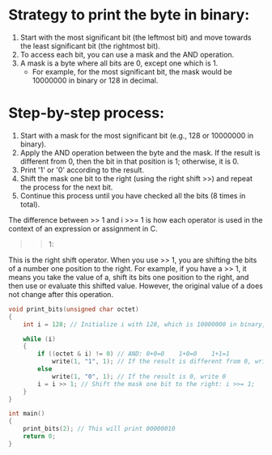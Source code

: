 # Strategy to print the byte in binary:

1. Start with the most significant bit (the leftmost bit) and move towards the least significant bit (the rightmost bit).
2. To access each bit, you can use a mask and the AND operation.
3. A mask is a byte where all bits are 0, except one which is 1. 
   - For example, for the most significant bit, the mask would be 10000000 in binary or 128 in decimal.

# Step-by-step process:

1. Start with a mask for the most significant bit (e.g., 128 or 10000000 in binary).
2. Apply the AND operation between the byte and the mask. If the result is different from 0, then the bit in that position is 1; otherwise, it is 0.
3. Print '1' or '0' according to the result.
4. Shift the mask one bit to the right (using the right shift >>) and repeat the process for the next bit.
5. Continue this process until you have checked all the bits (8 times in total).

The difference between >> 1 and i >>= 1 is how each operator is used in the context of an expression or assignment in C.

>> 1:

This is the right shift operator. When you use >> 1, you are shifting the bits of a number one position to the right.
For example, if you have a >> 1, it means you take the value of a, shift its bits one position to the right, and then use or evaluate this shifted value.
However, the original value of a does not change after this operation.

```c
void print_bits(unsigned char octet)
{
    int i = 128; // Initialize i with 128, which is 10000000 in binary, and will be used to compare our number

    while (i)
    {
        if ((octet & i) != 0) // AND: 0+0=0    1+0=0    1+1=1
            write(1, "1", 1); // If the result is different from 0, write 1
        else
            write(1, "0", 1); // If the result is 0, write 0
        i = i >> 1; // Shift the mask one bit to the right: i >>= 1;
    }
}

int main()
{
    print_bits(2); // This will print 00000010
    return 0;
}
```
